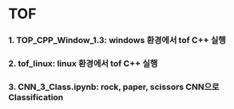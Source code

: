 # TOF

### 1. TOP_CPP_Window_1.3: windows 환경에서 tof C++ 실행
### 2. tof_linux: linux 환경에서 tof C++ 실행
### 3. CNN_3_Class.ipynb: rock, paper, scissors CNN으로 Classification
